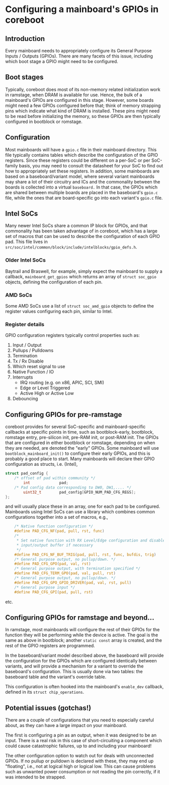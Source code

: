 # Configuring a mainboard's GPIOs in coreboot

## Introduction

Every mainboard needs to appropriately configure its General Purpose Inputs /
Outputs (GPIOs). There are many facets of this issue, including which boot
stage a GPIO might need to be configured.

## Boot stages

Typically, coreboot does most of its non-memory related initialization work in
ramstage, when DRAM is available for use. Hence, the bulk of a mainboard's GPIOs
are configured in this stage. However, some boards might need a few GPIOs
configured before that; think of memory strapping pins which indicate what kind
of DRAM is installed. These pins might need to be read before initializing the
memory, so these GPIOs are then typically configured in bootblock or romstage.

## Configuration

Most mainboards will have a ``gpio.c`` file in their mainboard directory. This
file typically contains tables which describe the configuration of the GPIO
registers. Since these registers could be different on a per-SoC or per
SoC-family basis, you may need to consult the datasheet for your SoC to find out
how to appropriately set these registers. In addition, some mainboards are
based on a baseboard/variant model, where several variant mainboards may share a
lot of their circuitry and ICs and the commonality between the boards is
collected into a virtual ``baseboard.`` In that case, the GPIOs which are shared
between multiple boards are placed in the baseboard's ``gpio.c`` file, while the
ones that are board-specific go into each variant's ``gpio.c`` file.

## Intel SoCs

Many newer Intel SoCs share a common IP block for GPIOs, and that commonality
has been taken advantage of in coreboot, which has a large set of macros that
can be used to describe the configuration of each GPIO pad. This file lives in
``src/soc/intel/common/block/include/intelblocks/gpio_defs.h``.

### Older Intel SoCs

Baytrail and Braswell, for example, simply expect the mainboard to supply a
callback, `mainboard_get_gpios` which returns an array of `struct soc_gpio`
objects, defining the configuration of each pin.

### AMD SoCs

Some AMD SoCs use a list of `struct soc_amd_gpio` objects to define the
register values configuring each pin, similar to Intel.

### Register details

GPIO configuration registers typically control properties such as:
1. Input / Output
2. Pullups / Pulldowns
3. Termination
4. Tx / Rx Disable
5. Which reset signal to use
6. Native Function / IO
7. Interrupts
    * IRQ routing (e.g. on x86, APIC, SCI, SMI)
    * Edge or Level Triggered
    * Active High or Active Low
8. Debouncing

## Configuring GPIOs for pre-ramstage

coreboot provides for several SoC-specific and mainboard-specific callbacks at
specific points in time, such as bootblock-early, bootblock, romstage entry,
pre-silicon init, pre-RAM init, or post-RAM init. The GPIOs that are
configured in either bootblock or romstage, depending on when they are needed,
are denoted the "early" GPIOs. Some mainboard will use
``bootblock_mainboard_init()`` to configure their early GPIOs, and this is
probably a good place to start. Many mainboards will declare their GPIO
configuration as structs, i.e. (Intel),

```C
struct pad_config {
    /* offset of pad within community */
        int             pad;
    /* Pad config data corresponding to DW0, DW1,.... */
        uint32_t        pad_config[GPIO_NUM_PAD_CFG_REGS];
};
```

and will usually place these in an array, one for each pad to be configured.
Mainboards using Intel SoCs can use a library which combines common
configurations together into a set of macros, e.g.,

```C
    /* Native function configuration */
    #define PAD_CFG_NF(pad, pull, rst, func)
    /*
     * Set native function with RX Level/Edge configuration and disable
     * input/output buffer if necessary
     */
    #define PAD_CFG_NF_BUF_TRIG(pad, pull, rst, func, bufdis, trig)
    /* General purpose output, no pullup/down. */
    #define PAD_CFG_GPO(pad, val, rst)
    /* General purpose output, with termination specified */
    #define PAD_CFG_TERM_GPO(pad, val, pull, rst)
    /* General purpose output, no pullup/down. */
    #define PAD_CFG_GPO_GPIO_DRIVER(pad, val, rst, pull)
    /* General purpose input */
    #define PAD_CFG_GPI(pad, pull, rst)
```
etc.

## Configuring GPIOs for ramstage and beyond...

In ramstage, most mainboards will configure the rest of their GPIOs for the
function they will be performing while the device is active. The goal is the
same as above in bootblock; another ``static const`` array is created, and the
rest of the GPIO registers are programmed.

In the baseboard/variant model described above, the baseboard will provide the
configuration for the GPIOs which are configured identically between variants,
and will provide a mechanism for a variant to override the baseboard's
configuration. This is usually done via two tables: the baseboard table and the
variant's override table.

This configuration is often hooked into the mainboard's `enable_dev` callback,
defined in its `struct chip_operations`.

## Potential issues (gotchas!)

There are a couple of configurations that you need to especially careful about,
as they can have a large impact on your mainboard.

The first is configuring a pin as an output, when it was designed to be an
input. There is a real risk in this case of short-circuiting a component which
could cause catastrophic failures, up to and including your mainboard!

The other configuration option to watch out for deals with unconnected GPIOs.
If no pullup or pulldown is declared with these, they may end up "floating",
i.e., not at logical high or logical low. This can cause problems such as
unwanted power consumption or not reading the pin correctly, if it was intended
to be strapped.
